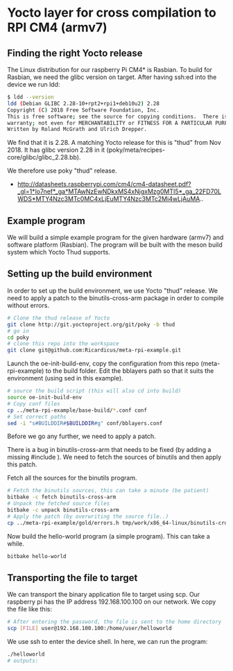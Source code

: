Yocto layer for cross compilation to RPI CM4 (armv7)
====================================================

## Finding the right Yocto release

The Linux distribution for our raspberry Pi CM4* is Rasbian.
To build for Rasbian, we need the glibc version on target.
After having ssh:ed into the device we run ldd:

```bash
$ ldd --version
ldd (Debian GLIBC 2.28-10+rpt2+rpi1+deb10u2) 2.28
Copyright (C) 2018 Free Software Foundation, Inc.
This is free software; see the source for copying conditions.  There is NO
warranty; not even for MERCHANTABILITY or FITNESS FOR A PARTICULAR PURPOSE.
Written by Roland McGrath and Ulrich Drepper.
```

We find that it is 2.28. A matching Yocto release for this is
"thud" from Nov 2018. It has glibc version 2.28 in it
(poky/meta/recipes-core/glibc/glibc_2.28.bb).

We therefore use poky "thud" release.

* http://datasheets.raspberrypi.com/cm4/cm4-datasheet.pdf?_gl=1*lo7nef*_ga*MTAwNzEwNDkxMS4xNjgxMzg0MTI5*_ga_22FD70LWDS*MTY4Nzc3MTc0MC4xLjEuMTY4Nzc3MTc2Mi4wLjAuMA..

## Example program

We will build a simple example program for the given hardware (armv7) and software platform (Rasbian).
The program will be built with the meson build system which Yocto Thud supports.

## Setting up the build environment

In order to set up the build environment, we use Yocto "thud" release.
We need to apply a patch to the binutils-cross-arm package in order to compile without errors.

```bash
# Clone the thud release of Yocto
git clone http://git.yoctoproject.org/git/poky -b thud
# go in
cd poky
# clone this repo into the workspace
git clone git@github.com:Ricardicus/meta-rpi-example.git
```

Launch the oe-init-build-env, copy the configuration
from this repo (meta-rpi-example) to the build folder. Edit the bblayers path so
that it suits the environment (using sed in this example).

```bash
# source the build script (this will also cd into build)
source oe-init-build-env
# Copy conf files
cp ../meta-rpi-example/base-build/*.conf conf
# Set correct paths
sed -i "s#BUILDDIR#$BUILDDIR#g" conf/bblayers.conf
```

Before we go any further, we need to apply a patch.

There is a bug in binutils-cross-arm that needs to be fixed (by adding a missing #include <string>).
We need to fetch the sources of binutils and then apply this patch.

Fetch all the sources for the binutils program.

```bash
# Fetch the binutils sources, this can take a minute (be patient)
bitbake -c fetch binutils-cross-arm
# Unpack the fetched source files
bitbake -c unpack binutils-cross-arm
# Apply the patch (by overwriting the source file..)
cp ../meta-rpi-example/gold/errors.h tmp/work/x86_64-linux/binutils-cross-arm/2.31.1-r0/git/gold/errors.h
```

Now build the hello-world program (a simple program). This can take a while.

```bash
bitbake hello-world
```

## Transporting the file to target

We can transport the binary application file to target using scp. Our raspberry pi
has the IP address 192.168.100.100 on our network. We copy the file like this:

```bash
# After entering the password, the file is sent to the home directory
scp [FILE] user@192.168.100.100:/home/user/helloworld
```

We use ssh to enter the device shell. In here, we can run the program:

```bash
./helloworld
# outputs: 
```



